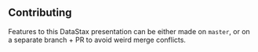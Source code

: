 ## Contributing

Features to this DataStax presentation can be either made on `master`, or on a separate branch + PR to avoid weird merge conflicts.
